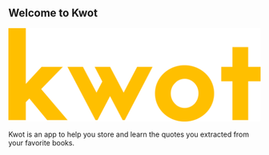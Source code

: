 ## Welcome to Kwot
![Kwot Logo](assets/kwot_yellow_logo.png)


Kwot is an app to help you store and learn the quotes you extracted from your favorite books.
